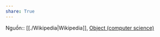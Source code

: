 ```yaml
---
share: True
---
```

Nguồn:: [[./Wikipedia|Wikipedia]], [Object (computer science)](https://en.wikipedia.org/wiki/Object_(computer_science))

